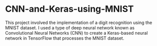 # CNN-and-Keras-using-MNIST
This project involved the implementation of a digit recognition using the MNIST dataset. I used a type of deep neural network known as Convolutional Neural Networks (CNN)  to create a Keras-based neural network in TensorFlow that processes the MNIST dataset.
